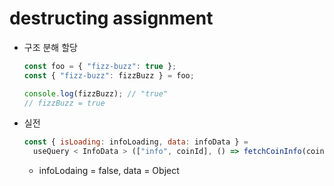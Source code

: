 # destructing assignment

- 구조 분해 할당

  ```javascript
  const foo = { "fizz-buzz": true };
  const { "fizz-buzz": fizzBuzz } = foo;

  console.log(fizzBuzz); // "true"
  // fizzBuzz = true
  ```

- 실전

  ```javascript
  const { isLoading: infoLoading, data: infoData } =
    useQuery < InfoData > (["info", coinId], () => fetchCoinInfo(coinId));
  ```

  - infoLodaing = false, data = Object
